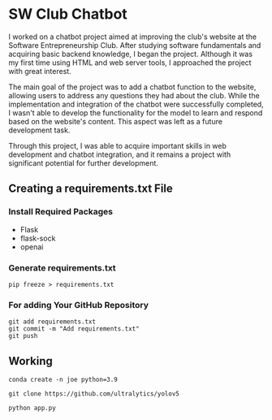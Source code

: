 # SW Club Chatbot
I worked on a chatbot project aimed at improving the club's website at the Software Entrepreneurship Club. After studying software fundamentals and acquiring basic backend knowledge, I began the project. Although it was my first time using HTML and web server tools, I approached the project with great interest.

The main goal of the project was to add a chatbot function to the website, allowing users to address any questions they had about the club. While the implementation and integration of the chatbot were successfully completed, I wasn't able to develop the functionality for the model to learn and respond based on the website's content. This aspect was left as a future development task.

Through this project, I was able to acquire important skills in web development and chatbot integration, and it remains a project with significant potential for further development.

## Creating a requirements.txt File

### Install Required Packages
- Flask
- flask-sock
- openai

### Generate requirements.txt
```
pip freeze > requirements.txt
```

### For adding Your GitHub Repository
```
git add requirements.txt
git commit -m "Add requirements.txt"
git push
```

## Working
```
conda create -n joe python=3.9
```

```
git clone https://github.com/ultralytics/yolov5
```

```
python app.py
```
